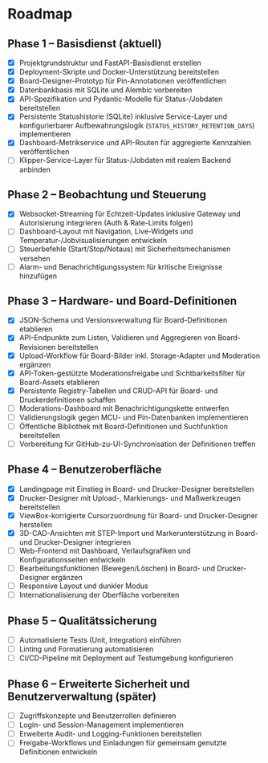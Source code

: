 # Roadmap

## Phase 1 – Basisdienst (aktuell)
- [x] Projektgrundstruktur und FastAPI-Basisdienst erstellen
- [x] Deployment-Skripte und Docker-Unterstützung bereitstellen
- [x] Board-Designer-Prototyp für Pin-Annotationen veröffentlichen
- [x] Datenbankbasis mit SQLite und Alembic vorbereiten
- [x] API-Spezifikation und Pydantic-Modelle für Status-/Jobdaten bereitstellen
- [x] Persistente Statushistorie (SQLite) inklusive Service-Layer und konfigurierbarer Aufbewahrungslogik (`STATUS_HISTORY_RETENTION_DAYS`) implementieren
- [x] Dashboard-Metrikservice und API-Routen für aggregierte Kennzahlen veröffentlichen
- [ ] Klipper-Service-Layer für Status-/Jobdaten mit realem Backend anbinden

## Phase 2 – Beobachtung und Steuerung
- [x] Websocket-Streaming für Echtzeit-Updates inklusive Gateway und Autorisierung integrieren (Auth & Rate-Limits folgen)
- [ ] Dashboard-Layout mit Navigation, Live-Widgets und Temperatur-/Jobvisualisierungen entwickeln
- [ ] Steuerbefehle (Start/Stop/Notaus) mit Sicherheitsmechanismen versehen
- [ ] Alarm- und Benachrichtigungssystem für kritische Ereignisse hinzufügen

## Phase 3 – Hardware- und Board-Definitionen
- [x] JSON-Schema und Versionsverwaltung für Board-Definitionen etablieren
- [x] API-Endpunkte zum Listen, Validieren und Aggregieren von Board-Revisionen bereitstellen
- [x] Upload-Workflow für Board-Bilder inkl. Storage-Adapter und Moderation ergänzen
- [x] API-Token-gestützte Moderationsfreigabe und Sichtbarkeitsfilter für Board-Assets etablieren
- [x] Persistente Registry-Tabellen und CRUD-API für Board- und Druckerdefinitionen schaffen
- [ ] Moderations-Dashboard mit Benachrichtigungskette entwerfen
- [ ] Validierungslogik gegen MCU- und Pin-Datenbanken implementieren
- [ ] Öffentliche Bibliothek mit Board-Definitionen und Suchfunktion bereitstellen
- [ ] Vorbereitung für GitHub-zu-UI-Synchronisation der Definitionen treffen

## Phase 4 – Benutzeroberfläche
- [x] Landingpage mit Einstieg in Board- und Drucker-Designer bereitstellen
- [x] Drucker-Designer mit Upload-, Markierungs- und Maßwerkzeugen bereitstellen
- [x] ViewBox-korrigierte Cursorzuordnung für Board- und Drucker-Designer herstellen
- [x] 3D-CAD-Ansichten mit STEP-Import und Markerunterstützung in Board- und Drucker-Designer integrieren
- [ ] Web-Frontend mit Dashboard, Verlaufsgrafiken und Konfigurationsseiten entwickeln
- [ ] Bearbeitungsfunktionen (Bewegen/Löschen) in Board- und Drucker-Designer ergänzen
- [ ] Responsive Layout und dunkler Modus
- [ ] Internationalisierung der Oberfläche vorbereiten

## Phase 5 – Qualitätssicherung
- [ ] Automatisierte Tests (Unit, Integration) einführen
- [ ] Linting und Formatierung automatisieren
- [ ] CI/CD-Pipeline mit Deployment auf Testumgebung konfigurieren

## Phase 6 – Erweiterte Sicherheit und Benutzerverwaltung (später)
- [ ] Zugriffskonzepte und Benutzerrollen definieren
- [ ] Login- und Session-Management implementieren
- [ ] Erweiterte Audit- und Logging-Funktionen bereitstellen
- [ ] Freigabe-Workflows und Einladungen für gemeinsam genutzte Definitionen entwickeln
